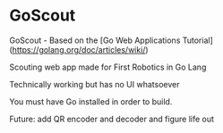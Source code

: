 # GoScout
 GoScout - Based on the [Go Web Applications Tutorial] (https://golang.org/doc/articles/wiki/)
 
 Scouting web app made for First Robotics in Go Lang
 
 Technically working but has no UI whatsoever
 
 You must have Go installed in order to build.
 
 Future: add QR encoder and decoder and figure life out
 
